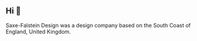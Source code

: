 ## Hi 👋

Saxe-Falstein Design was a design company based on the South Coast of England, United Kingdom.

